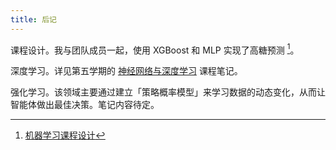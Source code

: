 ```yaml
---
title: 后记
---
```


课程设计。我与团队成员一起，使用 XGBoost 和 MLP 实现了高糖预测 [^课设]。

[^课设]: [机器学习课程设计](https://github.com/Mr-LUHAOYU/MachineLearningClassDesign)

深度学习。详见第五学期的 [神经网络与深度学习](../../GPA/5th-term/DeepLearning.md) 课程笔记。

强化学习。该领域主要通过建立「策略概率模型」来学习数据的动态变化，从而让智能体做出最佳决策。笔记内容待定。
